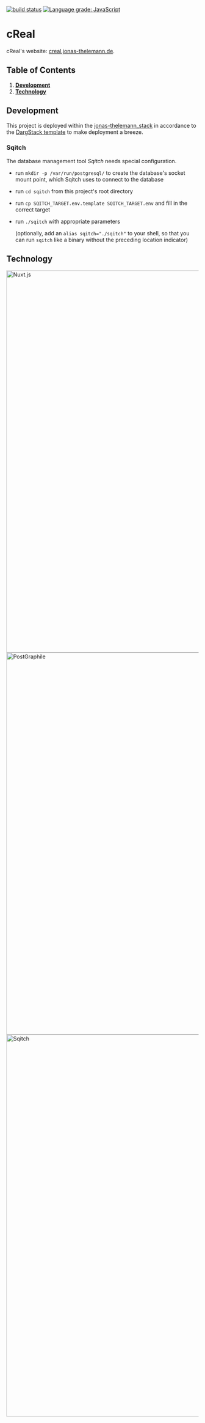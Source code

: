[![build status](https://github.com/dargmuesli/creal/workflows/CI/badge.svg)](https://github.com/dargmuesli/creal/actions?query=workflow%3A%22CI%22 "build status")
[![Language grade: JavaScript](https://img.shields.io/lgtm/grade/javascript/g/dargmuesli/creal.svg?logo=lgtm&logoWidth=18)](https://lgtm.com/projects/g/dargmuesli/creal/context:javascript)

# cReal

cReal's website: [creal.jonas-thelemann.de](https://creal.jonas-thelemann.de).

<!-- ![Welcome](images/welcome.jpg "cReal") -->

## Table of Contents
1. **[Development](#development)**
1. **[Technology](#technology)**

## Development

This project is deployed within the [jonas-thelemann_stack](https://github.com/dargmuesli/jonas-thelemann_stack/) in accordance to the [DargStack template](https://github.com/dargmuesli/dargstack_template/) to make deployment a breeze.


### Sqitch

The database management tool *Sqitch* needs special configuration.

- run `mkdir -p /var/run/postgresql/` to create the database's socket mount point, which Sqitch uses to connect to the database
- run `cd sqitch` from this project's root directory
- run `cp SQITCH_TARGET.env.template SQITCH_TARGET.env` and fill in the correct target
- run `./sqitch` with appropriate parameters

  (optionally, add an `alias sqitch="./sqitch"` to your shell, so that you can run `sqitch` like a binary without the preceding location indicator)


## Technology

<img src="https://nuxtjs.org/design-kit/colored-text.svg" alt="Nuxt.js" width="1000"/>
<img src="https://www.graphile.org/static/postgres_postgraphile_graphql-4b238552d875fe06196ba3bda74c6d2b.png" alt="PostGraphile" width="1000"/>
<img src="https://sqitch.org/img/sqitch-logo.svg" alt="Sqitch" width="1000"/>
